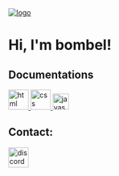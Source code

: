 <a href="https://github.com/bombelll">
    <img src="https://i.imgur.com/4JjWEk2.png" alt="logo">
</a>
<h1>Hi, I'm bombel!</h1>

<h2>Documentations</h2>
<a href="https://developer.mozilla.org/pl/docs/Web/HTML">
    <img src="https://upload.wikimedia.org/wikipedia/commons/thumb/6/61/HTML5_logo_and_wordmark.svg/1024px-HTML5_logo_and_wordmark.svg.png" alt="html" style="height: 40px;">
</a>
<a href="https://developer.mozilla.org/pl/docs/Web/CSS/Reference">
    <img src="https://upload.wikimedia.org/wikipedia/commons/thumb/d/d5/CSS3_logo_and_wordmark.svg/800px-CSS3_logo_and_wordmark.svg.png" alt="css" style="height: 40px;">
</a>
<a href="https://developer.mozilla.org/pl/docs/Web/JavaScript/Reference">
    <img src="https://upload.wikimedia.org/wikipedia/commons/thumb/9/99/Unofficial_JavaScript_logo_2.svg/1024px-Unofficial_JavaScript_logo_2.svg.png" alt="javascript" style="height: 32px;">
</a>

<h2>Contact:</h2>
<a href="https://discord.com/users/428618348205703179">
    <img src="https://static.miraheze.org/freshwebsiteswiki/thumb/a/af/Discord_Logo.png/330px-Discord_Logo.png" alt="discord" style="height:40px">
</a>
